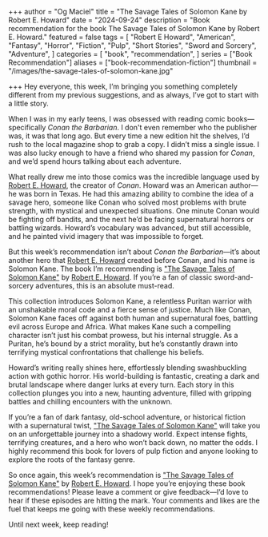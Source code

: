 +++
author = "Og Maciel"
title = "The Savage Tales of Solomon Kane by Robert E. Howard"
date = "2024-09-24"
description = "Book recommendation for the book The Savage Tales of Solomon Kane by Robert E. Howard."
featured = false
tags = [
    "Robert E Howard",
    "American",
    "Fantasy",
    "Horror",
    "Fiction",
    "Pulp",
    "Short Stories",
    "Sword and Sorcery",
    "Adventure",
]
categories = [
    "book",
    "recommendation",
]
series = ["Book Recommendation"]
aliases = ["book-recommendation-fiction"]
thumbnail = "/images/the-savage-tales-of-solomon-kane.jpg"

+++
Hey everyone, this week, I’m bringing you something completely different from my previous suggestions, and as always, I’ve got to start with a little story.

When I was in my early teens, I was obsessed with reading comic books—specifically *Conan the Barbarian*. I don't even remember who the publisher was, it was that long ago. But every time a new edition hit the shelves, I’d rush to the local magazine shop to grab a copy. I didn’t miss a single issue. I was also lucky enough to have a friend who shared my passion for *Conan*, and we’d spend hours talking about each adventure.

What really drew me into those comics was the incredible language used by <a href="https://www.goodreads.com/author/show/66700.Robert_E_Howard" rel="nofollow" target="_blank">Robert E. Howard</a>, the creator of *Conan*. Howard was an American author—he was born in Texas. He had this amazing ability to combine the idea of a savage hero, someone like Conan who solved most problems with brute strength, with mystical and unexpected situations. One minute Conan would be fighting off bandits, and the next he’d be facing supernatural horrors or battling wizards. Howard’s vocabulary was advanced, but still accessible, and he painted vivid imagery that was impossible to forget.

But this week’s recommendation isn’t about *Conan the Barbarian*—it’s about another hero that <a href="https://www.goodreads.com/author/show/66700.Robert_E_Howard" rel="nofollow" target="_blank">Robert E. Howard</a> created before Conan, and his name is Solomon Kane. The book I’m recommending is <a href="https://www.goodreads.com/book/show/363711.The_Savage_Tales_of_Solomon_Kane" rel="nofollow" target="_blank">"The Savage Tales of Solomon Kane"</a> by <a href="https://www.goodreads.com/author/show/66700.Robert_E_Howard" rel="nofollow" target="_blank">Robert E. Howard</a>. If you’re a fan of classic sword-and-sorcery adventures, this is an absolute must-read.

This collection introduces Solomon Kane, a relentless Puritan warrior with an unshakable moral code and a fierce sense of justice. Much like Conan, Solomon Kane faces off against both human and supernatural foes, battling evil across Europe and Africa. What makes Kane such a compelling character isn’t just his combat prowess, but his internal struggle. As a Puritan, he’s bound by a strict morality, but he’s constantly drawn into terrifying mystical confrontations that challenge his beliefs.

Howard’s writing really shines here, effortlessly blending swashbuckling action with gothic horror. His world-building is fantastic, creating a dark and brutal landscape where danger lurks at every turn. Each story in this collection plunges you into a new, haunting adventure, filled with gripping battles and chilling encounters with the unknown.

If you’re a fan of dark fantasy, old-school adventure, or historical fiction with a supernatural twist, <a href="https://www.goodreads.com/book/show/363711.The_Savage_Tales_of_Solomon_Kane" rel="nofollow" target="_blank">"The Savage Tales of Solomon Kane"</a> will take you on an unforgettable journey into a shadowy world. Expect intense fights, terrifying creatures, and a hero who won’t back down, no matter the odds. I highly recommend this book for lovers of pulp fiction and anyone looking to explore the roots of the fantasy genre.

So once again, this week’s recommendation is <a href="https://www.goodreads.com/book/show/363711.The_Savage_Tales_of_Solomon_Kane" rel="nofollow" target="_blank">"The Savage Tales of Solomon Kane"</a> by <a href="https://www.goodreads.com/author/show/66700.Robert_E_Howard" rel="nofollow" target="_blank">Robert E. Howard</a>. I hope you’re enjoying these book recommendations! Please leave a comment or give feedback—I’d love to hear if these episodes are hitting the mark. Your comments and likes are the fuel that keeps me going with these weekly recommendations.

Until next week, keep reading!
